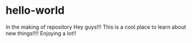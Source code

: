 # hello-world
In the making of repository
Hey guys!!!
This is a cool place to learn about new things!!!!
Enjoying a lot!!
